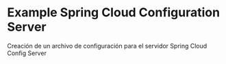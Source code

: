 # Example Spring Cloud Configuration Server
Creación de un archivo de configuración para el servidor Spring Cloud Config Server
